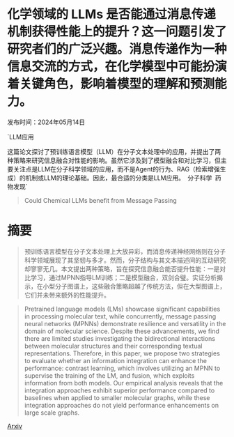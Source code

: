 # 化学领域的 LLMs 是否能通过消息传递机制获得性能上的提升？这一问题引发了研究者们的广泛兴趣。消息传递作为一种信息交流的方式，在化学模型中可能扮演着关键角色，影响着模型的理解和预测能力。

发布时间：2024年05月14日

`LLM应用

这篇论文探讨了预训练语言模型（LLM）在分子文本处理中的应用，并提出了两种策略来研究信息融合对性能的影响。虽然它涉及到了模型融合和对比学习，但主要关注点是LLM在分子科学领域的应用，而不是Agent的行为、RAG（检索增强生成）的机制或LLM的理论基础。因此，最合适的分类是LLM应用。` `分子科学` `药物发现`

> Could Chemical LLMs benefit from Message Passing

# 摘要

> 预训练语言模型在分子文本处理上大放异彩，而消息传递神经网络则在分子科学领域展现了其坚韧与多才。然而，分子结构与其文本描述间的互动研究却寥寥无几。本文提出两种策略，旨在探究信息融合能否提升性能：一是对比学习，通过MPNN指导LM训练；二是模型融合，双剑合璧。实证分析揭示，在小型分子图谱上，这些融合策略超越了传统方法，但在大型图谱上，它们并未带来额外的性能提升。

> Pretrained language models (LMs) showcase significant capabilities in processing molecular text, while concurrently, message passing neural networks (MPNNs) demonstrate resilience and versatility in the domain of molecular science. Despite these advancements, we find there are limited studies investigating the bidirectional interactions between molecular structures and their corresponding textual representations. Therefore, in this paper, we propose two strategies to evaluate whether an information integration can enhance the performance: contrast learning, which involves utilizing an MPNN to supervise the training of the LM, and fusion, which exploits information from both models. Our empirical analysis reveals that the integration approaches exhibit superior performance compared to baselines when applied to smaller molecular graphs, while these integration approaches do not yield performance enhancements on large scale graphs.

[Arxiv](https://arxiv.org/abs/2405.08334)